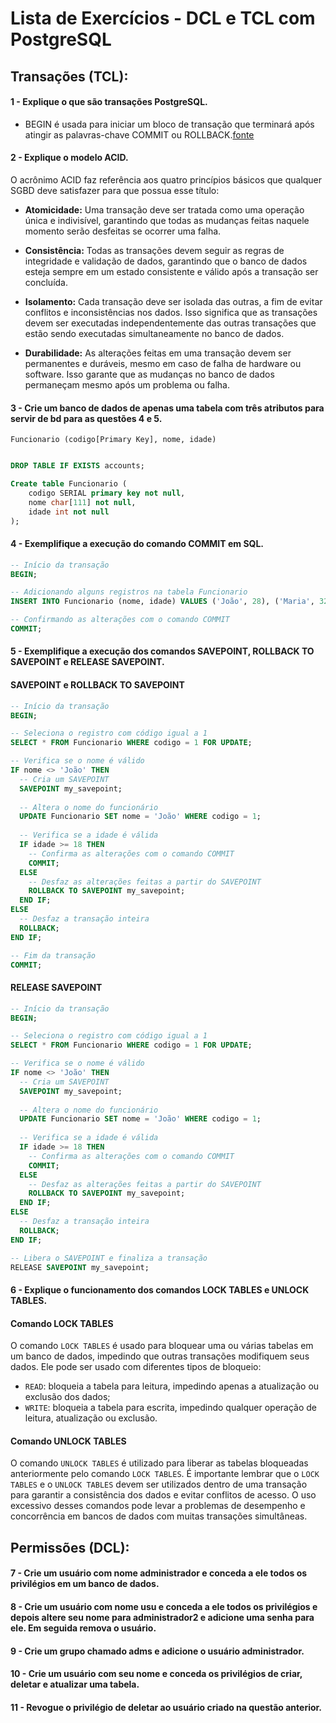 # Lista de Exercícios - DCL e TCL com PostgreSQL

## Transações (TCL):

#### 1 - Explique o que são transações PostgreSQL.

- BEGIN é usada para iniciar um bloco de transação que terminará após atingir as palavras-chave COMMIT ou ROLLBACK.[fonte](https://www.enterprisedb.com/postgres-tutorials/how-work-postgresql-transactions)

#### 2 - Explique o modelo ACID.

O acrônimo ACID faz referência aos quatro princípios básicos que qualquer SGBD deve satisfazer para que possua esse título:

- **Atomicidade:** Uma transação deve ser tratada como uma operação única e indivisível, garantindo que todas as mudanças feitas naquele momento serão desfeitas se ocorrer uma falha.

- **Consistência:** Todas as transações devem seguir as regras de integridade e validação de dados, garantindo que o banco de dados esteja sempre em um estado consistente e válido após a transação ser concluída.

- **Isolamento:** Cada transação deve ser isolada das outras, a fim de evitar conflitos e inconsistências nos dados. Isso significa que as transações devem ser executadas independentemente das outras transações que estão sendo executadas simultaneamente no banco de dados.

- **Durabilidade:** As alterações feitas em uma transação devem ser permanentes e duráveis, mesmo em caso de falha de hardware ou software. Isso garante que as mudanças no banco de dados permaneçam mesmo após um problema ou falha.



#### 3 - Crie um banco de dados de apenas uma tabela com três atributos para servir de bd para as questões 4 e 5.

`Funcionario (codigo[Primary Key], nome, idade)`

```sql

DROP TABLE IF EXISTS accounts;

Create table Funcionario (
	codigo SERIAL primary key not null,
	nome char[111] not null,   
    idade int not null
);

```

#### 4 - Exemplifique a execução do comando COMMIT em SQL.

```sql
-- Início da transação
BEGIN;

-- Adicionando alguns registros na tabela Funcionario
INSERT INTO Funcionario (nome, idade) VALUES ('João', 28), ('Maria', 32);

-- Confirmando as alterações com o comando COMMIT
COMMIT;
```

#### 5 - Exemplifique a execução dos comandos SAVEPOINT, ROLLBACK TO SAVEPOINT  e RELEASE SAVEPOINT.

#### SAVEPOINT e ROLLBACK TO SAVEPOINT

```sql 
-- Início da transação
BEGIN;

-- Seleciona o registro com código igual a 1
SELECT * FROM Funcionario WHERE codigo = 1 FOR UPDATE;

-- Verifica se o nome é válido
IF nome <> 'João' THEN
  -- Cria um SAVEPOINT
  SAVEPOINT my_savepoint;
  
  -- Altera o nome do funcionário
  UPDATE Funcionario SET nome = 'João' WHERE codigo = 1;
  
  -- Verifica se a idade é válida
  IF idade >= 18 THEN
    -- Confirma as alterações com o comando COMMIT
    COMMIT;
  ELSE
    -- Desfaz as alterações feitas a partir do SAVEPOINT
    ROLLBACK TO SAVEPOINT my_savepoint;
  END IF;
ELSE
  -- Desfaz a transação inteira
  ROLLBACK;
END IF;

-- Fim da transação
COMMIT;
```

#### RELEASE SAVEPOINT
```sql
-- Início da transação
BEGIN;

-- Seleciona o registro com código igual a 1
SELECT * FROM Funcionario WHERE codigo = 1 FOR UPDATE;

-- Verifica se o nome é válido
IF nome <> 'João' THEN
  -- Cria um SAVEPOINT
  SAVEPOINT my_savepoint;
  
  -- Altera o nome do funcionário
  UPDATE Funcionario SET nome = 'João' WHERE codigo = 1;
  
  -- Verifica se a idade é válida
  IF idade >= 18 THEN
    -- Confirma as alterações com o comando COMMIT
    COMMIT;
  ELSE
    -- Desfaz as alterações feitas a partir do SAVEPOINT
    ROLLBACK TO SAVEPOINT my_savepoint;
  END IF;
ELSE
  -- Desfaz a transação inteira
  ROLLBACK;
END IF;

-- Libera o SAVEPOINT e finaliza a transação
RELEASE SAVEPOINT my_savepoint;
```


#### 6 - Explique o funcionamento dos comandos LOCK TABLES e UNLOCK TABLES.

#### Comando LOCK TABLES

O comando `LOCK TABLES` é usado para bloquear uma ou várias tabelas em um banco de dados, impedindo que outras transações modifiquem seus dados. Ele pode ser usado com diferentes tipos de bloqueio:

- `READ`: bloqueia a tabela para leitura, impedindo apenas a atualização ou exclusão dos dados;
- `WRITE`: bloqueia a tabela para escrita, impedindo qualquer operação de leitura, atualização ou exclusão.

#### Comando UNLOCK TABLES

O comando `UNLOCK TABLES` é utilizado para liberar as tabelas bloqueadas anteriormente pelo comando `LOCK TABLES`. É importante lembrar que o `LOCK TABLES` e o `UNLOCK TABLES` devem ser utilizados dentro de uma transação para garantir a consistência dos dados e evitar conflitos de acesso. O uso excessivo desses comandos pode levar a problemas de desempenho e concorrência em bancos de dados com muitas transações simultâneas.


## Permissões (DCL):

#### 7 - Crie um usuário com nome administrador e conceda a ele todos os privilégios em um banco de dados.

#### 8 - Crie um usuário com nome usu e conceda a ele todos os privilégios e depois altere seu nome para administrador2 e adicione uma senha para ele. Em seguida remova o usuário.

#### 9 - Crie um grupo chamado adms e adicione o usuário administrador.

#### 10 - Crie um usuário com seu nome e conceda os privilégios de criar, deletar e atualizar uma tabela.

#### 11 - Revogue o privilégio de deletar ao usuário criado na questão anterior.
